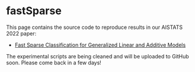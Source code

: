 # fastSparse

This page contains the source code to reproduce results in our AISTATS 2022 paper: 

* [Fast Sparse Classification for Generalized Linear and Additive Models](https://arxiv.org/abs/2202.11389)

The experimental scripts are being cleaned and will be uploaded to GitHub soon. Please come back in a few days!